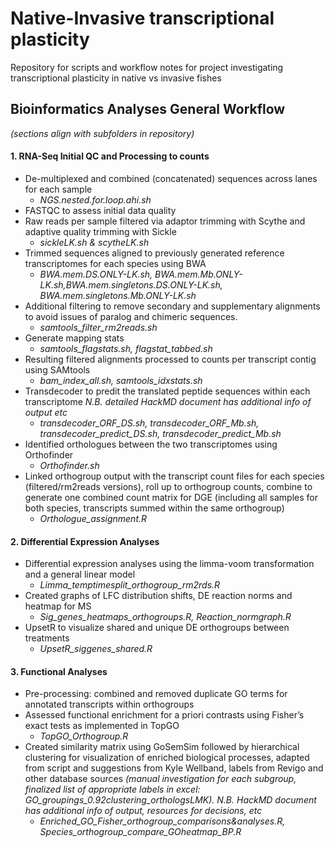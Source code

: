 # Native-Invasive transcriptional plasticity
Repository for scripts and workflow notes for project investigating transcriptional plasticity in native vs invasive fishes

## Bioinformatics Analyses General Workflow 
*(sections align with subfolders in repository)*
#### 1. RNA-Seq Initial QC and Processing to counts
  * De-multiplexed and combined (concatenated) sequences across lanes for each sample
    * *NGS.nested.for.loop.ahi.sh*
  * FASTQC to assess initial data quality
  * Raw reads per sample filtered via adaptor trimming with Scythe and adaptive quality trimming with Sickle
    * *sickleLK.sh & scytheLK.sh*
  * Trimmed sequences aligned to previously generated reference transcriptomes for each species using BWA 
      * *BWA.mem.DS.ONLY-LK.sh, BWA.mem.Mb.ONLY-LK.sh,BWA.mem.singletons.DS.ONLY-LK.sh, BWA.mem.singletons.Mb.ONLY-LK.sh*
  * Additional filtering to remove secondary and supplementary alignments to avoid issues of paralog and chimeric sequences. 
      * *samtools_filter_rm2reads.sh*
  * Generate mapping stats
      * *samtools_flagstats.sh, flagstat_tabbed.sh* 
  * Resulting filtered alignments processed to counts per transcript contig using SAMtools
    * *bam_index_all.sh, samtools_idxstats.sh*
  * Transdecoder to predit the translated peptide sequences within each transcriptome *N.B. detailed HackMD document has additional info of output etc*
    * *transdecoder_ORF_DS.sh, transdecoder_ORF_Mb.sh, transdecoder_predict_DS.sh, transdecoder_predict_Mb.sh*
  * Identified orthologues between the two transcriptomes using Orthofinder
    * *Orthofinder.sh*
  * Linked orthogroup output with the transcript count files for each species (filtered/rm2reads versions), roll up to orthogroup counts, combine to generate one combined count matrix for DGE (including all samples for both species, transcripts summed within the same orthogroup)
    * *Orthologue_assignment.R*
    
#### 2. Differential Expression Analyses
  * Differential expression analyses using the limma-voom transformation and a general linear model 
    * *Limma_temptimesplit_orthogroup_rm2rds.R*
 * Created graphs of LFC distribution shifts, DE reaction norms and heatmap for MS
    * *Sig_genes_heatmaps_orthogroups.R, Reaction_normgraph.R*
 * UpsetR to visualize shared and unique DE orthogroups between treatments
    * *UpsetR_siggenes_shared.R*

#### 3. Functional Analyses
 * Pre-processing: combined and removed duplicate GO terms for annotated transcripts within orthogroups
 * Assessed functional enrichment for a priori contrasts using Fisher’s exact tests as implemented in TopGO
    * *TopGO_Orthogroup.R*
  * Created similarity matrix using GoSemSim followed by hierarchical clustering for visualization of enriched biological processes, adapted from script and suggestions from Kyle Wellband, labels from Revigo and other database sources *(manual investigation for each subgroup, finalized list of appropriate labels in excel: GO_groupings_0.92clustering_orthologsLMK). N.B. HackMD document has additional info of output, resources for decisions, etc*
    * *Enriched_GO_Fisher_orthogroup_comparisons&analyses.R, Species_orthogroup_compare_GOheatmap_BP.R*
